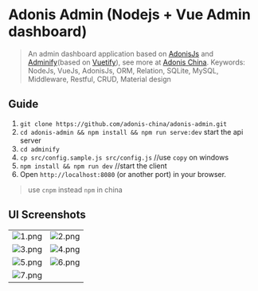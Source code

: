 # Adonis Admin (Nodejs + Vue Admin dashboard)
> An admin dashboard application based on [AdonisJs](http://adonisjs.com/) and [Adminify](https://github.com/wxs77577/adminify)(based on [Vuetify](https://vuetifyjs.com/)), see more at [Adonis China](https://adonis-china.org/).
> Keywords: NodeJs, VueJs, AdonisJs, ORM, Relation, SQLite, MySQL, Middleware, Restful, CRUD, Material design

## Guide
1. `git clone https://github.com/adonis-china/adonis-admin.git`
1. `cd adonis-admin && npm install && npm run serve:dev` start the api server
1. `cd adminify`
1. `cp src/config.sample.js src/config.js`  //use `copy` on windows
1. `npm install && npm run dev` //start the client
1. Open  `http://localhost:8080` (or another port) in your browser.
> use `cnpm` instead `npm` in china

## UI Screenshots
|  |  |
|---|---|
|![1.png](https://raw.githubusercontent.com/wxs77577/adminify/master/screenshots/1.png)|![2.png](https://raw.githubusercontent.com/wxs77577/adminify/master/screenshots/2.png)|
|![3.png](https://raw.githubusercontent.com/wxs77577/adminify/master/screenshots/3.png)|![4.png](https://raw.githubusercontent.com/wxs77577/adminify/master/screenshots/4.png)|
|![5.png](https://raw.githubusercontent.com/wxs77577/adminify/master/screenshots/5.png)|![6.png](https://raw.githubusercontent.com/wxs77577/adminify/master/screenshots/6.png)|
|![7.png](https://raw.githubusercontent.com/wxs77577/adminify/master/screenshots/7.png)||


